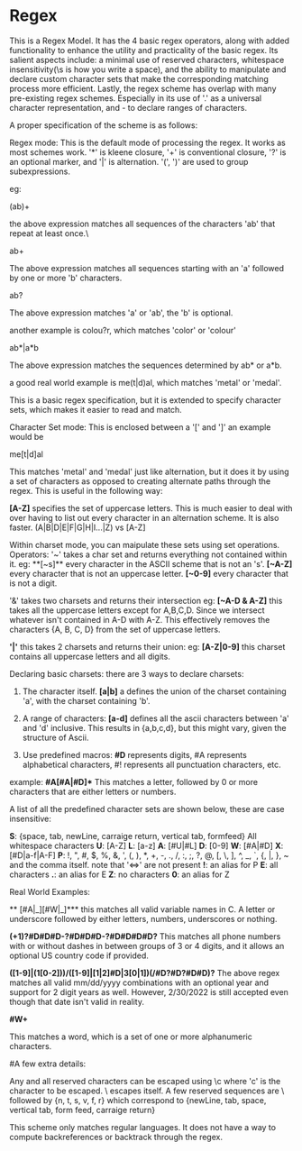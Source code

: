# Regex

This is a Regex Model. It has the 4 basic regex operators, along with added functionality to enhance the utility and practicality of the basic regex. Its salient aspects include: a minimal use of reserved characters, whitespace insensitivity(\s is how you write a space), and the ability to manipulate and declare custom character sets that make the corresponding matching process more efficient. Lastly, the regex scheme has overlap with many pre-existing regex schemes. Especially in its use of '.' as a universal character representation, and - to declare ranges of characters.

A proper specification of the scheme is as follows: 

Regex mode: This is the default mode of processing the regex. It works as most schemes work. '\*' is kleene closure, '+' is conventional closure, '?' is an optional marker, and '|' is alternation. '(', ')' are used to group subexpressions.

eg:

(ab)+

the above expression matches all sequences of the characters 'ab' that repeat at least once.\

ab+

The above expression matches all sequences starting with an 'a' followed by one or more 'b' characters.

ab?

The above expression matches 'a' or 'ab', the 'b' is optional.

another example is colou?r, which matches 'color' or 'colour'

ab\*|a\*b 

The above expression matches the sequences determined by ab\* or a\*b.

a good real world example is me(t|d)al, which matches 'metal' or 'medal'.

This is a basic regex specification, but it is extended to specify character sets, which makes it easier to read and match.

Character Set mode: This is enclosed between a '\[' and '\]'
an example would be 

me\[t|d\]al

This matches 'metal' and 'medal' just like alternation, but it does it by using a set of characters as opposed to creating alternate paths through the regex. This is useful in the following way:

**\[A-Z\]** specifies the set of uppercase letters. This is much easier to deal with over having to list out every character in an alternation scheme. It is also faster.
(A|B|D|E|F|G|H|I...|Z) vs \[A-Z\]

Within charset mode, you can maipulate these sets using set operations.
Operators:
'~' takes a char set and returns everything not contained within it. 
eg:
**\[~s\]** every character in the ASCII scheme that is not an 's'.
**\[~A-Z\]** every character that is not an uppercase letter.
**\[~0-9\]** every character that is not a digit.

'&' takes two charsets and returns their intersection
eg:
**\[~A-D & A-Z\]** this takes all the uppercase letters except for A,B,C,D. Since we intersect whatever isn't contained in A-D with A-Z. This effectively removes the characters {A, B, C, D} from the set of uppercase letters.

**'|'** this takes 2 charsets and returns their union:
eg:
**\[A-Z|0-9\]** this charset contains all uppercase letters and all digits.

Declaring basic charsets:
there are 3 ways to declare charsets:

1) The character itself.
**\[a|b\]** a defines the union of the charset containing 'a', with the charset containing 'b'.

2) A range of characters:
**\[a-d\]** defines all the ascii characters between 'a' and 'd' inclusive. This results in {a,b,c,d}, but this might vary, given the structure of Ascii.

3) Use predefined macros:
**\#D** represents digits, #A represents alphabetical characters, #! represents all punctuation characters, etc.

example:
**\#A\[\#A|\#D\]\*** This matches a letter, followed by 0 or more characters that are either letters or numbers.

A list of all the predefined character sets are shown below, these are case insensitive:

**S**: {space, tab, newLine, carraige return, vertical tab, formfeed} All whitespace characters
**U**: \[A-Z\]
**L**: \[a-z\]
**A**: \[#U|#L\]
**D**: \[0-9\]
**W**: \[#A|#D\]
**X**: \[#D|a-f|A-F\]
**P**:  !, ", #, $, %, &, ', (, ), \*, +, -, ., /, :, ;, ?, @, \[, \\, \], ^, \_, `, {, |, }, ~  and the comma itself.  note that '<=>' are not present
**!**: an alias for P
**E**: all characters
**.**: an alias for E
**Z**: no characters
**0**: an alias for Z

Real World Examples:

** \[\#A|\_\]\[\#W|\_\]\*** this matches all valid variable names in C. A letter or underscore followed by either letters, numbers, underscores or nothing.

**(+1)?\#D\#D\#D-?\#D\#D\#D-?\#D\#D\#D\#D?** This matches all phone numbers with or without dashes in between groups of 3 or 4 digits, and it allows an optional US country code if provided.

**(\[1-9\]|(1\[0-2\]))/(\[1-9\]|\[1|2\]#D|3\[0|1\])(/\#D?\#D?\#D\#D)?**
The above regex matches all valid mm/dd/yyyy combinations with an optional year and support for 2 digit years as well. However, 2/30/2022 is still accepted even though that date isn't valid in reality.

**\#W+**

This matches a word, which is a set of one or more alphanumeric characters.

#A few extra details: 

Any and all reserved characters can be escaped using \c where 'c' is the character to be escaped. \\ escapes itself. A few reserved sequences are \ followed by {n, t, s, v, f, r} which correspond to {newLine, tab, space, vertical tab, form feed, carraige return}

This scheme only matches regular languages. It does not have a way to compute backreferences or backtrack through the regex.
